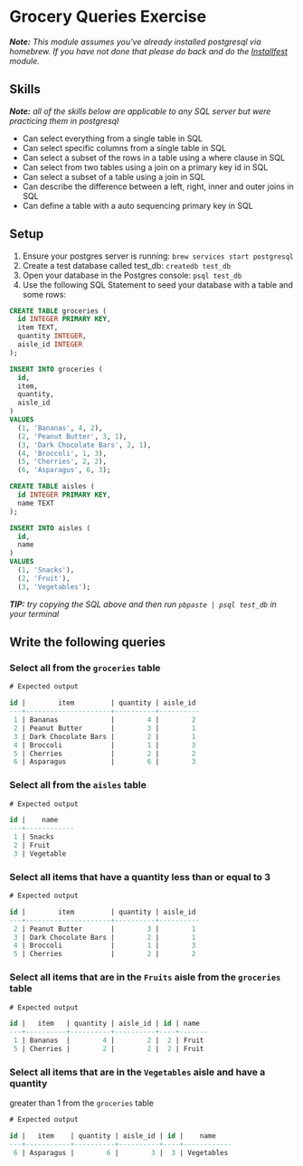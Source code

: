 # Grocery Queries Exercise

___Note:__ This module assumes you've already installed postgresql via homebrew. If you
have not done that please do back and do the [Installfest](../Installfest)
module._

## Skills

___Note:__ all of the skills below are applicable to any SQL server but were
practicing them in postgresql_

- Can select everything from a single table in SQL
- Can select specific columns from a single table in SQL
- Can select a subset of the rows in a table using a where clause in SQL
- Can select from two tables using a join on a primary key id in SQL
- Can select a subset of a table using a join in SQL
- Can describe the difference between a left, right, inner and outer joins in SQL
- Can define a table with a auto sequencing primary key in SQL


## Setup

1. Ensure your postgres server is running: `brew services start postgresql`
2. Create a test database called test_db: `createdb test_db`
3. Open your database in the Postgres console: `psql test_db`
4. Use the following SQL Statement to seed your database with a table and some rows:

```sql
CREATE TABLE groceries (
  id INTEGER PRIMARY KEY,
  item TEXT,
  quantity INTEGER,
  aisle_id INTEGER
);

INSERT INTO groceries (
  id,
  item,
  quantity,
  aisle_id
)
VALUES
  (1, 'Bananas', 4, 2),
  (2, 'Peanut Butter', 3, 1),
  (3, 'Dark Chocolate Bars', 2, 1),
  (4, 'Broccoli', 1, 3),
  (5, 'Cherries', 2, 2),
  (6, 'Asparagus', 6, 3);

CREATE TABLE aisles (
  id INTEGER PRIMARY KEY,
  name TEXT
);

INSERT INTO aisles (
  id,
  name
)
VALUES
  (1, 'Snacks'),
  (2, 'Fruit'),
  (3, 'Vegetables');
```

___TIP:__ try copying the SQL above and then run `pbpaste | psql test_db` in
your terminal_

## Write the following queries


### Select all from the `groceries` table

```sql
# Expected output

id |        item         | quantity | aisle_id
---+---------------------+----------+----------
 1 | Bananas             |        4 |        2
 2 | Peanut Butter       |        3 |        1
 3 | Dark Chocolate Bars |        2 |        1
 4 | Broccoli            |        1 |        3
 5 | Cherries            |        2 |        2
 6 | Asparagus           |        6 |        3
```

### Select all from the `aisles` table

```sql
# Expected output

id |    name
---+------------
 1 | Snacks
 2 | Fruit
 3 | Vegetable
```

### Select all items that have a quantity less than or equal to 3

```sql
# Expected output

id |        item         | quantity | aisle_id
---+---------------------+----------+----------
 2 | Peanut Butter       |        3 |        1
 3 | Dark Chocolate Bars |        2 |        1
 4 | Broccoli            |        1 |        3
 5 | Cherries            |        2 |        2
```

### Select all items that are in the `Fruits` aisle from the `groceries` table

```sql
# Expected output

id |   item   | quantity | aisle_id | id | name
---+----------+----------+----------+----+-------
 1 | Bananas  |        4 |        2 |  2 | Fruit
 5 | Cherries |        2 |        2 |  2 | Fruit
```

### Select all items that are in the `Vegetables` aisle and have a quantity
greater than 1 from the `groceries` table

```sql
# Expected output

id |   item    | quantity | aisle_id | id |    name
---+-----------+----------+----------+----+------------
 6 | Asparagus |        6 |        3 |  3 | Vegetables
```
